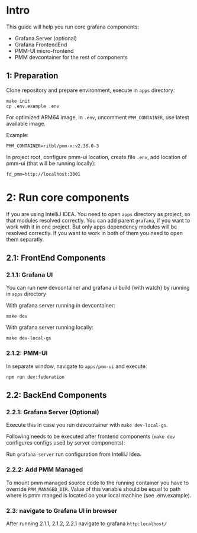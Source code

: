 # Intro

This guide will help you run core grafana components:

- Grafana Server (optional)
- Grafana FrontendEnd
- PMM-UI micro-frontend
- PMM devcontainer for the rest of components

## 1: Preparation

Clone repository and prepare environment, execute in `apps` directory:

```shell
make init
cp .env.example .env
```

For optimized ARM64 image, in `.env`, uncomment `PMM_CONTAINER`, use latest available image.

Example:

```dotenv
PMM_CONTAINER=ritbl/pmm-x:v2.36.0-3
```

In project root, configure pmm-ui location, create file `.env`, add location of pmm-ui (that will be running locally):

```dotenv
fd_pmm=http://localhost:3001
```

# 2: Run core components

If you are using IntelliJ IDEA. You need to open `apps` directory as project, so that modules resolved correctly.
You can add parent `grafana`, if you want to work with it in one project. But only apps dependency modules will be resolved
correctly. If you want to work in both of them you need to open them separatly.

## 2.1: FrontEnd Components

### 2.1.1: Grafana UI

You can run new devcontainer and grafana ui build (with watch) by running in `apps` directory

With grafana server running in devcontainer:

```shell
make dev
```

With grafana server running locally:

```shell
make dev-local-gs
```

### 2.1.2: PMM-UI

In separate window, navigate to `apps/pmm-ui` and execute:

```shell
npm run dev:federation
```

## 2.2: BackEnd Components

### 2.2.1: Grafana Server (Optional)

Execute this in case you run devcontainer with `make dev-local-gs`.

Following needs to be executed after frontend components (`make dev` configures configs used by server components):

Run `grafana-server` run configuration from IntelliJ Idea.

### 2.2.2: Add PMM Managed

To mount pmm managed source code to the running container you have to override `PMM_MANAGED_DIR`.
Value of this variable should be equal to path where is pmm manged is located on your local machine (see .env.example).

### 2.3: navigate to Grafana UI in browser

After running 2.1.1, 2.1.2, 2.2.1 navigate to grafana `http:localhost/`
